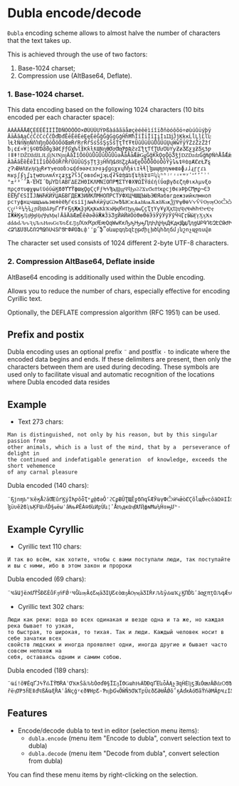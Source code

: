# Dubla encode/decode

`Ðubla` encoding scheme allows to almost halve the number of characters that the text takes up.

This is achieved through the use of two factors:
 1) Base-1024 charset;
 2) Compression use (AltBase64, Deflate).

### 1. Base-1024 charset.

This data encoding based on the following 1024 characters (10 bits encoded per each character space):

```text
ÀÁÂÃÄÅÆÇÈÉÊËÌÍÎÏÐÑÒÓÔÕÖ×ØÙÚÛÜÝÞßàáâãäåæçèéêëìíîïðñòóôõö÷øùúûüýþÿ
ĀāĂăĄąĆćĈĉĊċČčĎďĐđĒēĔĕĖėĘęĚěĜĝĞğĠġĢģĤĥĦħĨĩĪīĬĭĮįİıĲĳĴĵĶķĸĹĺĻļĽľĿ
ŀŁłŃńŅņŇňŉŊŋŌōŎŏŐőŒœŔŕŖŗŘřŚśŜŝŞşŠšŢţŤťŦŧŨũŪūŬŭŮůŰűŲųŴŵŶŷŸŹźŻżŽžſ
ƀ¡¢£¤¥¦§©ƉƊƋƌƍƎƏƐƑƒƓƔƕƖƗƘƙƚƛƜƝƞƟƠơƢƣƤƥƦƧƨƩƪƫƬƭƮƯưƱƲƳƴƵƶƷƸƹƺƻƼƽƾƿ
ǀǁǂǃǄǅǆǇǈǉǊǋǌǍǎǏǐǑǒǓǔǕǖǗǘǙǚǛǜǝǞǟǠǡǢǣǤǥǦǧǨǩǪǫǬǭǮǯǰǱǲǳǴǵǶǷǸǹǺǻǼǽǾǿ
ȀȁȂȃȄȅȆȇȈȉȊȋȌȍȎȏȐȑȒȓȔȕȖȗȘșȚțȜȝȞȟȠȡȢȣȤȥȦȧȨȩȪȫȬȭȮȯȰȱȲȳȴȵȶ®ȸȹȺȻȼȽȾȿ
ɀɁɂɃɄɅɆɇɈɉɊɋɌɍɎɏɐɑɒɓɔɕɖɗɘəɚɛɜɝɞɟɠɡɢɣɤɥɦɧɨɩɪɫɬɭɮɯɰɱɲɳɴɵɶɷɸɹɺɻɼɽɾɿ
ʀʁʂʃʄʅʆʇʈʉʊʋʌʍʎʏʐʑʒʓʔʕʖʗʘʙʚʛʜʝʞʟʠʡʢʣʤʥʦʧʨʩʪʫʬʭʮʯʰʱʲʳʴʵʶʷʸʹʺʻʼʽʾʿ
°±²³΄΅Ά·ΈΉΊ´ΌµΎΏΐΑΒΓΔΕΖΗΘΙΚΛΜΝΞΟΠΡ¶ΣΤΥΦΧΨΩΪΫάέήίΰαβγδεζηθικλμνξο
πρςστυφχψωϊϋόύώϏϐϑϒϓϔϕϖϗϘϙϚϛϜϝϞϟϠϡϢϣϤϥϦϧϨϩϪϫϬϭϮϯϰϱϲϳϴϵ϶ϷϸϹϺϻϼ¬ϾϿ
ЀЁЂЃЄЅІЇЈЉЊЋЌЍЎЏАБВГДЕЖЗИЙКЛМНОПРСТУФХЦЧШЩЪЫЬЭЮЯабвгдежзийклмноп
рстуфхцчшщъыьэюяѐёђѓєѕіїјљњћќѝўџѠѡѢѣѤѥѦѧѨѩѪѫѬѭѮѯѰѱѲѳѴѵѶѷѸѹѺѻѼѽѾѿ
Ҁҁ҂¹º¼½¾¿րҊҋҌҍҎҏҐґҒғҔҕҖҗҘҙҚқҜҝҞҟҠҡҢңҤҥҦҧҨҩҪҫҬҭҮүҰұҲҳҴҵҶҷҸҹҺһҼҽҾҿ
ӀӁӂӃӄӅӆӇӈӉӊӋӌӍӎӏӐӑӒӓӔӕӖӗӘәӚӛӜӝӞӟӠӡӢӣӤӥӦӧӨөӪӫӬӭӮӯӰӱӲӳӴӵӶӷӸӹӺӻӼӽӾӿ
ԀԁԂԃԄԅԆԇԈԉԊԋԌԍԎԏԐԑԒԓԔԕԖԗԘԙԚԛԜԝԞԟԠԡԢԣԤԥԦԧԨԩԪԫԬԭԮԯցԱԲԳԴԵԶԷԸԹԺԻԼԽԾԿ
ՀՁՂՃՄՅՆՇՈՉՊՋՌՍՎՏՐՑՒՓՔՕՖւփՙ՚ք՜ֆ՞օևաբգդեզէըթժիլխծկհձղճմյնշոչպջռսվտ
```
The character set used consists of 1024 different 2-byte UTF-8 characters.

### 2. Compression AltBase64, Deflate inside

AltBase64 encoding is additionally used within the Duble encoding.

Allows you to reduce the number of chars, especially effective for encoding Cyrillic text.

Optionally, the DEFLATE compression algorithm (RFC 1951) can be used.

## Prefix and postix

Dubla encoding uses an optional prefix `¨` and postfix `·` to indicate where the encoded data begins and ends.
If these delimiters are present, then only the characters between them are used during decoding.
These symbols are used only to facilitate visual and automatic recognition of the locations where Dubla encoded data resides

## Example
 - Text 273 chars:
```text
Man is distinguished, not only by his reason, but by this singular passion from
other animals, which is a lust of the mind, that by a  perseverance of delight in
the continued and indefatigable generation  of knowledge, exceeds the short vehemence
of any carnal pleasure
```

Dubla encoded (140 chars):
```text
¨ҔјոɱҌ°ҠӗӄÅϩȃƢΈûґϏýÍћƿŏȫҬʶǥփϐǝȎ՚ϩСϼɃȖƮЩȆջδՌգʢӔӮҨүФѼӥԿǣòȻϚõĺщӪҽсôӓΩѿΙÍʤȐβѰäՖɦøӕϤѳղԀāʦճҴϡ
ɮüυĕƻϐʯъĶϜƜɂʎĎ§ҩëωՙâǶьՔӖÁѿбևИբÙև¦ʽÅԊԫʣҷƉƯҊфɴĦω¼ȞɞԣՄʰ·
```

## Example Cyryllic
 - Cyrillic text 110 chars:
```text
И так во всём, как хотите, чтобы с вами поступали люди, так поступайте и вы с ними, ибо в этом закон и пророки
```
Dubla encoded (69 chars):
```text
¨ҸãԱǰëԕƯϔŠƉƸЀůϜԓńҒǾʴҸĜևѹȀ¢ƸӎäӠӀŲƸєòœԓÂѸӎäӠӀŔғԈեȳԂաҠ¿ϏΠĎեʹӓƣƹπţΟԈգǼԏƢΣƀ·
```

 - Cyrillic text 302 chars:
```text
Люди как реки: вода во всех одинакая и везде одна и та же, но каждая река бывает то узкая,
то быстрая, то широкая, то тихая. Так и люди. Каждый человек носит в себе зачатки всех
свойств людских и иногда проявляет одни, иногда другие и бывает часто совсем непохож на
себя, оставаясь одним и самим собою.
```
Dubla encoded (189 chars):
```text
¨ҨíǃŏΨÊգҐЈϟϔԃÏϔԾȐΑʾƠҠʀŠăԈեǑσďθ§ÏΣԓÏΘǤաһԊÁΌÐգҐЀևȱȀĄչƎզĤЀǉƽƎևȰœưĂǾǳѺՑѢàՎŠĂǾǳѹ©ȰĂƾҤҀоŏέǃňջŊÁµրէҐю
ȑëԇƠΡƾȟΈǁďϤßÄҨξȐΑʿåǸςǵʸєðΨΗբƸ·ƤǌþƓҹÕŴÑƾƠҜΤբÜԑðƸƏɄǠǾŏ΅ҕÁďԟÀόԾãϔńƏΜǍƥҸɾİƼńÔœԎäҁȀǀϯԎñҠҾŏΈÌŃƸŎÓϒƳÀ·
```

## Features

 - Encode/decode dubla to text in editor (selection menu items):
   - `dubla.encode` (menu item "Encode to dubla", convert selection text to dubla)
   - `dubla.decode` (menu item "Decode from dubla", convert selection from dubla)


You can find these menu items by right-clicking on the selection.
